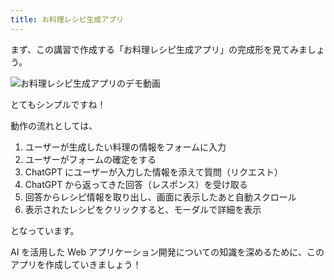 ```yaml
---
title: お料理レシピ生成アプリ
---
```


まず、この講習で作成する「お料理レシピ生成アプリ」の完成形を見てみましょう。

![お料理レシピ生成アプリのデモ動画](https://github.com/itnav/zenn-gura/blob/main/books/nagoya-ai-event-2024-07_b-course/assets/3_app-overview/completed.gif?raw=true)

とてもシンプルですね！

動作の流れとしては、

1. ユーザーが生成したい料理の情報をフォームに入力
2. ユーザーがフォームの確定をする
3. ChatGPT にユーザーが入力した情報を添えて質問（リクエスト）
4. ChatGPT から返ってきた回答（レスポンス）を受け取る
5. 回答からレシピ情報を取り出し、画面に表示したあと自動スクロール
6. 表示されたレシピをクリックすると、モーダルで詳細を表示

となっています。

AI を活用した Web アプリケーション開発についての知識を深めるために、このアプリを作成していきましょう！
